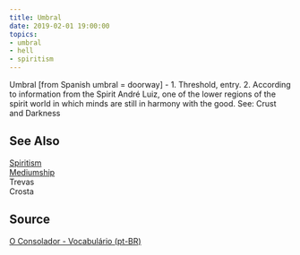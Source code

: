 ```yaml
---
title: Umbral
date: 2019-02-01 19:00:00
topics:
- umbral
- hell
- spiritism
---
```


Umbral [from Spanish umbral = doorway] - 1. Threshold, entry. 2. According to information from the Spirit André Luiz, one of the lower regions of the spirit world in which minds are still in harmony with the good. See: Crust and Darkness

## See Also
[Spiritism](/spiritism)  
[Mediumship](/spiritism/mediumship)   
Trevas  
Crosta  

## Source
[O Consolador - Vocabulário (pt-BR)](http://www.oconsolador.com.br/linkfixo/vocabulario/principal.html)
